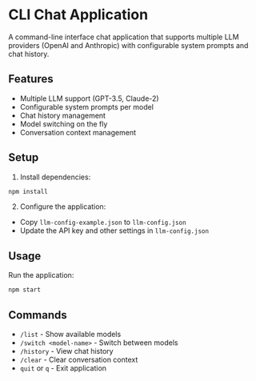 
# CLI Chat Application

A command-line interface chat application that supports multiple LLM providers (OpenAI and Anthropic) with configurable system prompts and chat history.

## Features

- Multiple LLM support (GPT-3.5, Claude-2)
- Configurable system prompts per model
- Chat history management
- Model switching on the fly
- Conversation context management

## Setup

1. Install dependencies:
```bash
npm install
```

2. Configure the application:
- Copy `llm-config-example.json` to `llm-config.json`
- Update the API key and other settings in `llm-config.json`

## Usage

Run the application:
```bash
npm start
```

## Commands

- `/list` - Show available models
- `/switch <model-name>` - Switch between models
- `/history` - View chat history
- `/clear` - Clear conversation context
- `quit` or `q` - Exit application
